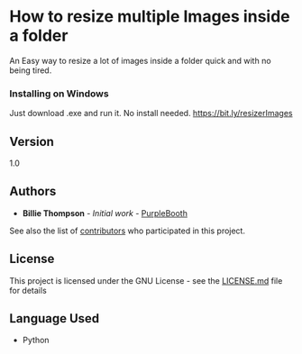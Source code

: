 # How to resize multiple Images inside a folder

An Easy way to resize a lot of images inside a folder quick and with no being tired.

### Installing on Windows

Just download .exe and run it. No install needed. https://bit.ly/resizerImages

## Version

1.0

## Authors

* **Billie Thompson** - *Initial work* - [PurpleBooth](https://github.com/PurpleBooth)

See also the list of [contributors](https://github.com/your/project/contributors) who participated in this project.

## License

This project is licensed under the GNU License - see the [LICENSE.md](LICENSE.md) file for details

## Language Used

* Python
